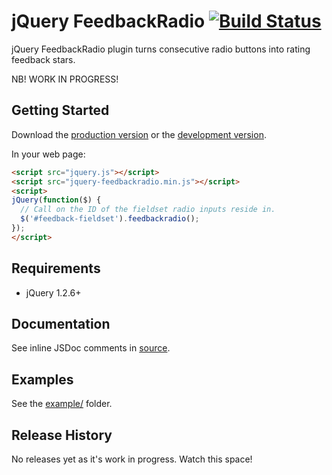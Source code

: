 # jQuery FeedbackRadio [![Build Status](https://travis-ci.org/ain/jquery-feedbackradio.png?branch=master)](https://travis-ci.org/ain/jquery-feedbackradio)

jQuery FeedbackRadio plugin turns consecutive radio buttons into rating feedback stars.

NB! WORK IN PROGRESS!

## Getting Started
Download the [production version][min] or the [development version][max].

[min]: https://raw.github.com/ain/jquery-feedbackradio/master/dist/jquery-feedbackradio.min.js
[max]: https://raw.github.com/ain/jquery-feedbackradio/master/dist/jquery-feedbackradio.js

In your web page:

```html
<script src="jquery.js"></script>
<script src="jquery-feedbackradio.min.js"></script>
<script>
jQuery(function($) {
  // Call on the ID of the fieldset radio inputs reside in.
  $('#feedback-fieldset').feedbackradio();
});
</script>
```

## Requirements
- jQuery 1.2.6+

## Documentation
See inline JSDoc comments in [source](https://raw.github.com/ain/jquery-feedbackradio/master/src/jquery-feedbackradio.js).

## Examples
See the [example/](https://github.com/ain/jquery-feedbackradio/tree/master/example) folder.

## Release History
No releases yet as it's work in progress. Watch this space!
